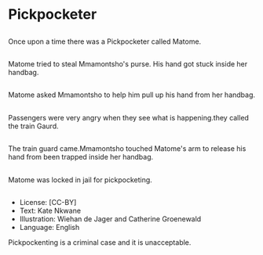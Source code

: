 # Pickpocketer

##
Once upon a time there was a
Pickpocketer called Matome.

##
Matome tried to steal
Mmamontsho's purse. His hand
got stuck inside her handbag.

##
Matome asked Mmamontsho to
help him pull up his hand from
her handbag.

##
Passengers were very angry when they see
what is happening.they called the train Gaurd.

##
The train guard came.Mmamontsho touched
Matome's arm to release his hand from been
trapped inside her handbag.

##
Matome was locked in jail for pickpocketing.

##
* License: [CC-BY]
* Text: Kate Nkwane
* Illustration: Wiehan de Jager and Catherine Groenewald
* Language: English

Pickpockenting is a criminal case and it is unacceptable.
